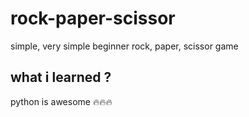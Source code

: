 # rock-paper-scissor
simple, very simple beginner rock, paper, scissor game

## what i learned ?
python is awesome 🔥🔥🔥
